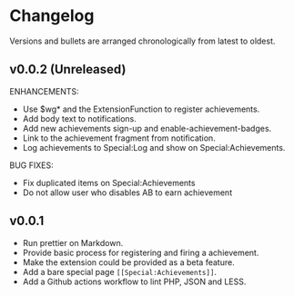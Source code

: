 # Changelog

Versions and bullets are arranged chronologically from latest to oldest.

## v0.0.2 (Unreleased)

ENHANCEMENTS:

- Use $wg* and the ExtensionFunction to register achievements.
- Add body text to notifications.
- Add new achievements sign-up and enable-achievement-badges.
- Link to the achievement fragment from notification.
- Log achievements to Special:Log and show on Special:Achievements.

BUG FIXES:

- Fix duplicated items on Special:Achievements
- Do not allow user who disables AB to earn achievement

## v0.0.1

- Run prettier on Markdown.
- Provide basic process for registering and firing a achievement.
- Make the extension could be provided as a beta feature.
- Add a bare special page `[[Special:Achievements]]`.
- Add a Github actions workflow to lint PHP, JSON and LESS.
